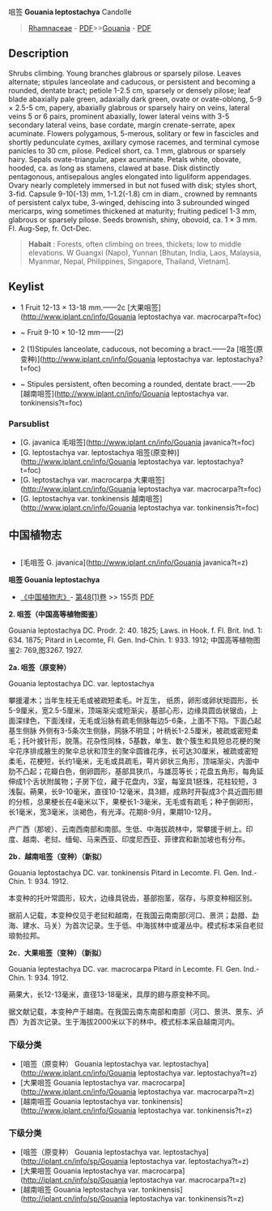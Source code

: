 咀签 **Gouania leptostachya** Candolle

> [Rhamnaceae](http://www.iplant.cn/info/Rhamnaceae?t=foc) - [PDF](http://www.iplant.cn/foc/pdf/Rhamnaceae.pdf)>>[Gouania](http://www.iplant.cn/info/Gouania?t=foc) - [PDF](http://www.iplant.cn/foc/pdf/Gouania.pdf)

## Description

Shrubs climbing. Young branches glabrous or sparsely pilose. Leaves alternate; stipules lanceolate and caducous, or persistent and becoming a rounded, dentate bract; petiole 1-2.5 cm, sparsely or densely pilose; leaf blade abaxially pale green, adaxially dark green, ovate or ovate-oblong, 5-9 × 2.5-5 cm, papery, abaxially glabrous or sparsely hairy on veins, lateral veins 5 or 6 pairs, prominent abaxially, lower lateral veins with 3-5 secondary lateral veins, base cordate, margin crenate-serrate, apex acuminate. Flowers polygamous, 5-merous, solitary or few in fascicles and shortly pedunculate cymes, axillary cymose racemes, and terminal cymose panicles to 30 cm, pilose. Pedicel short, ca. 1 mm, glabrous or sparsely hairy. Sepals ovate-triangular, apex acuminate. Petals white, obovate, hooded, ca. as long as stamens, clawed at base. Disk distinctly pentagonous, antisepalous angles elongated into liguliform appendages. Ovary nearly completely immersed in but not fused with disk; styles short, 3-fid. Capsule 9-10(-13) mm, 1-1.2(-1.8) cm in diam., crowned by remnants of persistent calyx tube, 3-winged, dehiscing into 3 subrounded winged mericarps, wing sometimes thickened at maturity; fruiting pedicel 1-3 mm, glabrous or sparsely pilose. Seeds brownish, shiny, obovoid, ca. 1 × 3 mm. Fl. Aug-Sep, fr. Oct-Dec.

> **Habait** : 
> Forests, often climbing on trees, thickets; low to middle elevations. W Guangxi (Napo), Yunnan [Bhutan, India, Laos, Malaysia, Myanmar, Nepal, Philippines, Singapore, Thailand, Vietnam].

## Keylist

* 1 Fruit 12-13 × 13-18 mm.——2c  [大果咀签](http://www.iplant.cn/info/Gouania leptostachya var. macrocarpa?t=foc)
* ~ Fruit 9-10 × 10-12 mm——(2)

* 2 (1)Stipules lanceolate, caducous, not becoming a bract.——2a  [咀签(原变种)](http://www.iplant.cn/info/Gouania leptostachya var. leptostachya?t=foc)
* ~ Stipules persistent, often becoming a rounded, dentate bract.——2b  [越南咀签](http://www.iplant.cn/info/Gouania leptostachya var. tonkinensis?t=foc)

### Parsublist

* [G.  javanica  毛咀签](http://www.iplant.cn/info/Gouania javanica?t=foc)
* [G.  leptostachya var. leptostachya  咀签(原变种)](http://www.iplant.cn/info/Gouania leptostachya var. leptostachya?t=foc)
* [G.  leptostachya var. macrocarpa  大果咀签](http://www.iplant.cn/info/Gouania leptostachya var. macrocarpa?t=foc)
* [G.  leptostachya var. tonkinensis  越南咀签](http://www.iplant.cn/info/Gouania leptostachya var. tonkinensis?t=foc)

## 中国植物志

## 
* [毛咀签  G.  javanica](http://www.iplant.cn/info/Gouania javanica?t=z)

**咀签 Gouania leptostachya**

* [《中国植物志》](http://www.iplant.cn/frps)- [第48(1)卷](http://www.iplant.cn/frps/vol/48(1)) >> 155页 [PDF](http://www.iplant.cn/frps/pdf/48(1)/155.pdf)

**2. 咀签（中国高等植物图鉴）**

Gouania leptostachya DC. Prodr. 2: 40. 1825; Laws. in Hook. f. Fl. Brit. Ind. 1: 634. 1875; Pitard in Lecomte, Fl. Gen. Ind-Chin. 1: 933. 1912; 中国高等植物图鉴2: 769,图3267. 1927.

**2a. 咀签（原变种）**

Gouania leptostachya DC. var. leptostachya

攀援灌木；当年生枝无毛或被疏短柔毛。叶互生， 纸质，卵形或卵状矩圆形，长5-9厘米，宽2.5-5厘米，顶端渐尖或短渐尖，基部心形，边缘具圆齿状锯齿，上面深绿色，下面浅绿，无毛或沿脉有疏毛侧脉每边5-6条，上面不下陷。下面凸起基生侧脉 外侧有3-5条次生侧脉，网脉不明显；叶柄长1-2.5厘米，被疏或密短柔毛；托叶披针形，脱落。花杂性同株，5基数，单生、数个簇生和具短总花梗的聚伞花序排成腋生的聚伞总状和顶生的聚伞圆锥花序，长可达30厘米，被疏或密短柔毛，花梗短，长约1毫米，无毛或具疏毛，萼片卵状三角形，顶端渐尖，内面中肋不凸起；花瓣白色，倒卵圆形，基部具狭爪，与雄蕊等长；花盘五角形，每角延伸成1个舌状附属物；子房下位，藏于花盘内，3室，每室具1胚珠，花柱较短，3浅裂。蒴果，长9-10毫米，直径10-12毫米，具3翅，成熟时开裂成3个具近圆形翅的分核，总果梗长在4毫米以下，果梗长1-3毫米，无毛或有疏毛；种子倒卵形，长1毫米，宽3毫米，淡褐色，有光泽。花期8-9月，果期10-12月。

产广西（那坡）、云南西南部和南部。生低、中海拔疏林中，常攀援于树上。印度、越南、老挝、缅甸、马来西亚、印度尼西亚、菲律宾和新加坡也有分布。

**2b．越南咀签（变种）（新拟）**

Gouania leptostachya DC. var. tonkinensis Pitard in Lecomte. Fl. Gen. Ind.-Chin. 1: 934. 1912.

本变种的托叶常圆形，较大，边缘具锐齿，基部抱茎，宿存，与原变种相区别。

据前人记载，本变种仅见于老挝和越南，在我国云南南部(河口、景洪；勐腊、勐海、建水、马关）为首次记录。生于低、中海拔林中或灌丛中。模式标本采自老挝琅勃拉邦。

**2c．大果咀签（变种）（新拟）**

Gouania leptestachya DC. var. macrocarpa Pitard in Lecomte. Fl. Gen. Ind.-Chin. 1: 934. 1912.

蒴果大，长12-13毫米，直径13-18毫米，具厚的翅与原变种不同。

据文献记载，本变种产于越南。在我国云南东南部和南部（河口、景洪、景东、泸西）为首次记录。生于海拔2000米以下的林中。模式标本采自越南河内。

### 下级分类
* [咀签（原变种）  Gouania leptostachya var. leptostachya](http://www.iplant.cn/info/Gouania leptostachya var. leptostachya?t=z)
* [大果咀签  Gouania leptostachya var. macrocarpa](http://www.iplant.cn/info/Gouania leptostachya var. macrocarpa?t=z)
* [越南咀签  Gouania leptostachya var. tonkinensis](http://www.iplant.cn/info/Gouania leptostachya var. tonkinensis?t=z)

### 下级分类
* [咀签（原变种）  Gouania leptostachya var. leptostachya](http://iplant.cn/info/sp/Gouania leptostachya var. leptostachya?t=z)
* [大果咀签  Gouania leptostachya var. macrocarpa](http://iplant.cn/info/sp/Gouania leptostachya var. macrocarpa?t=z)
* [越南咀签  Gouania leptostachya var. tonkinensis](http://iplant.cn/info/sp/Gouania leptostachya var. tonkinensis?t=z)
